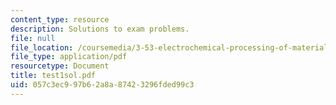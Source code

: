 ```yaml
---
content_type: resource
description: Solutions to exam problems.
file: null
file_location: /coursemedia/3-53-electrochemical-processing-of-materials-spring-2001/057c3ec997b62a8a87423296fded99c3_test1sol.pdf
file_type: application/pdf
resourcetype: Document
title: test1sol.pdf
uid: 057c3ec9-97b6-2a8a-8742-3296fded99c3
---
```

